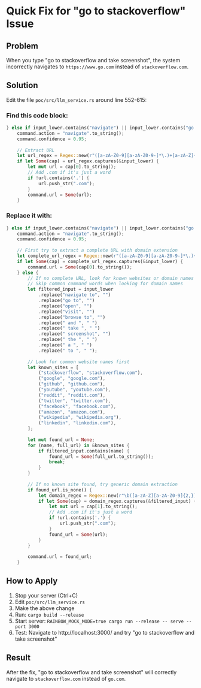 # Quick Fix for "go to stackoverflow" Issue

## Problem
When you type "go to stackoverflow and take screenshot", the system incorrectly navigates to `https://www.go.com` instead of `stackoverflow.com`.

## Solution
Edit the file `poc/src/llm_service.rs` around line 552-615:

### Find this code block:
```rust
} else if input_lower.contains("navigate") || input_lower.contains("go to") || input_lower.contains("open") || input_lower.contains("visit") || input_lower.contains("browse") {
    command.action = "navigate".to_string();
    command.confidence = 0.95;
    
    // Extract URL
    let url_regex = Regex::new(r"([a-zA-Z0-9][a-zA-Z0-9-]*\.)+[a-zA-Z]{2,}|[a-zA-Z0-9]+").unwrap();
    if let Some(cap) = url_regex.captures(&input_lower) {
        let mut url = cap[0].to_string();
        // Add .com if it's just a word
        if !url.contains('.') {
            url.push_str(".com");
        }
        command.url = Some(url);
    }
```

### Replace it with:
```rust
} else if input_lower.contains("navigate") || input_lower.contains("go to") || input_lower.contains("open") || input_lower.contains("visit") || input_lower.contains("browse") {
    command.action = "navigate".to_string();
    command.confidence = 0.95;
    
    // First try to extract a complete URL with domain extension
    let complete_url_regex = Regex::new(r"([a-zA-Z0-9][a-zA-Z0-9-]*\.)+[a-zA-Z]{2,}").unwrap();
    if let Some(cap) = complete_url_regex.captures(&input_lower) {
        command.url = Some(cap[0].to_string());
    } else {
        // If no complete URL, look for known websites or domain names
        // Skip common command words when looking for domain names
        let filtered_input = input_lower
            .replace("navigate to", "")
            .replace("go to", "")
            .replace("open", "")
            .replace("visit", "")
            .replace("browse to", "")
            .replace(" and ", " ")
            .replace(" take ", " ")
            .replace(" screenshot", "")
            .replace(" the ", " ")
            .replace(" a ", " ")
            .replace(" to ", " ");
        
        // Look for common website names first
        let known_sites = [
            ("stackoverflow", "stackoverflow.com"),
            ("google", "google.com"),
            ("github", "github.com"),
            ("youtube", "youtube.com"),
            ("reddit", "reddit.com"),
            ("twitter", "twitter.com"),
            ("facebook", "facebook.com"),
            ("amazon", "amazon.com"),
            ("wikipedia", "wikipedia.org"),
            ("linkedin", "linkedin.com"),
        ];
        
        let mut found_url = None;
        for (name, full_url) in &known_sites {
            if filtered_input.contains(name) {
                found_url = Some(full_url.to_string());
                break;
            }
        }
        
        // If no known site found, try generic domain extraction
        if found_url.is_none() {
            let domain_regex = Regex::new(r"\b([a-zA-Z][a-zA-Z0-9]{2,})\b").unwrap();
            if let Some(cap) = domain_regex.captures(&filtered_input) {
                let mut url = cap[1].to_string();
                // Add .com if it's just a word
                if !url.contains('.') {
                    url.push_str(".com");
                }
                found_url = Some(url);
            }
        }
        
        command.url = found_url;
    }
```

## How to Apply
1. Stop your server (Ctrl+C)
2. Edit `poc/src/llm_service.rs`
3. Make the above change
4. Run: `cargo build --release`
5. Start server: `RAINBOW_MOCK_MODE=true cargo run --release -- serve --port 3000`
6. Test: Navigate to http://localhost:3000/ and try "go to stackoverflow and take screenshot"

## Result
After the fix, "go to stackoverflow and take screenshot" will correctly navigate to `stackoverflow.com` instead of `go.com`.